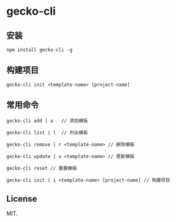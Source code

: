 
# gecko-cli

## 安装
```
npm install gecko-cli -g
```
## 构建项目
```
gecko-cli init <template-name> [project-name]

```

## 常用命令

```
gecko-cli add | a	// 添加模板

gecko-cli list | l 	// 列出模板

gecko-cli remove | r <template-name> // 删除模板

gecko-cli update | u <template-name> // 更新模板

gecko-cli reset // 重置模板

gecko-cli init | i <template-name> [project-name] // 构建项目

```

## License
MIT.










